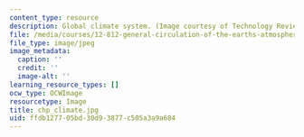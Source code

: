 ```yaml
---
content_type: resource
description: Global climate system. (Image courtesy of Technology Review, MIT.)
file: /media/courses/12-812-general-circulation-of-the-earths-atmosphere-fall-2005/ffdb127705bd30d93877c505a3a9a684_chp_climate.jpg
file_type: image/jpeg
image_metadata:
  caption: ''
  credit: ''
  image-alt: ''
learning_resource_types: []
ocw_type: OCWImage
resourcetype: Image
title: chp_climate.jpg
uid: ffdb1277-05bd-30d9-3877-c505a3a9a684
---
```

